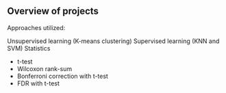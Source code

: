 ## Overview of projects

Approaches utilized:

Unsupervised learning (K-means clustering)
Supervised learning (KNN and SVM)
Statistics
- t-test
- Wilcoxon rank-sum 
- Bonferroni correction with t-test
- FDR with t-test
